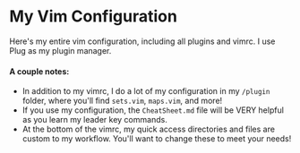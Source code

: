 # My Vim Configuration
Here's my entire vim configuration, including all plugins and vimrc. I use Plug as my plugin manager.

#### A couple notes:
- In addition to my vimrc, I do a lot of my configuration in my ```/plugin``` folder, where you'll find ```sets.vim```, ```maps.vim```, and more!
- If you use my configuration, the ```CheatSheet.md``` file will be VERY helpful as you learn my leader key commands.
- At the bottom of the vimrc, my quick access directories and files are custom to my workflow. You'll want to change these to meet your needs!
